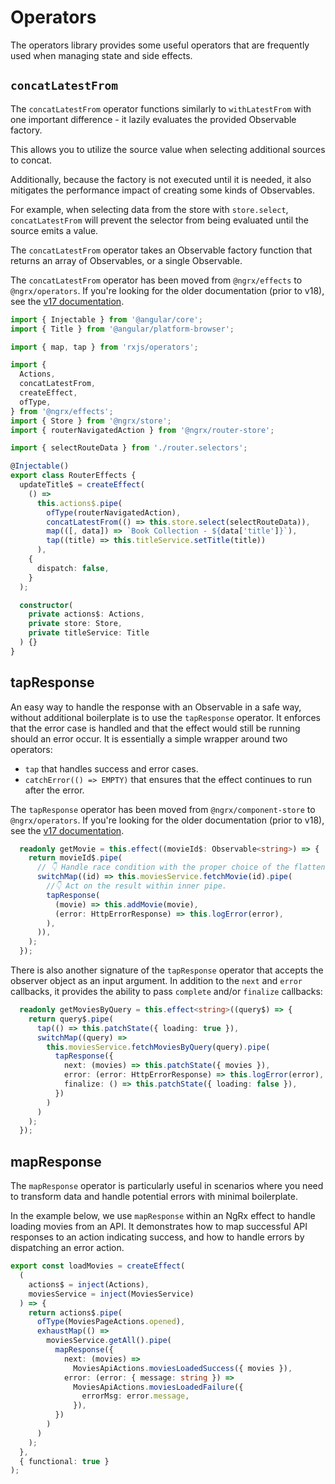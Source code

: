 # Operators

The operators library provides some useful operators that are frequently
used when managing state and side effects.

## `concatLatestFrom`

The `concatLatestFrom` operator functions similarly to `withLatestFrom` with one important difference - it lazily evaluates the provided Observable factory.

This allows you to utilize the source value when selecting additional sources to concat.

Additionally, because the factory is not executed until it is needed, it also mitigates the performance impact of creating some kinds of Observables.

For example, when selecting data from the store with `store.select`, `concatLatestFrom` will prevent the
selector from being evaluated until the source emits a value.

The `concatLatestFrom` operator takes an Observable factory function that returns an array of Observables, or a single Observable.

<ngrx-docs-alert type="help">

The `concatLatestFrom` operator has been moved from `@ngrx/effects` to `@ngrx/operators`. If you're looking for the older documentation (prior to v18), see the [v17 documentation](https://v17.ngrx.io/guide/effects/operators#concatlatestfrom).

</ngrx-docs-alert>

<ngrx-code-example header="router.effects.ts">

```ts
import { Injectable } from '@angular/core';
import { Title } from '@angular/platform-browser';

import { map, tap } from 'rxjs/operators';

import {
  Actions,
  concatLatestFrom,
  createEffect,
  ofType,
} from '@ngrx/effects';
import { Store } from '@ngrx/store';
import { routerNavigatedAction } from '@ngrx/router-store';

import { selectRouteData } from './router.selectors';

@Injectable()
export class RouterEffects {
  updateTitle$ = createEffect(
    () =>
      this.actions$.pipe(
        ofType(routerNavigatedAction),
        concatLatestFrom(() => this.store.select(selectRouteData)),
        map(([, data]) => `Book Collection - ${data['title']}`),
        tap((title) => this.titleService.setTitle(title))
      ),
    {
      dispatch: false,
    }
  );

  constructor(
    private actions$: Actions,
    private store: Store,
    private titleService: Title
  ) {}
}
```

</ngrx-code-example>

## tapResponse

An easy way to handle the response with an Observable in a safe way, without additional boilerplate is to use the `tapResponse` operator. It enforces that the error case is handled and that the effect would still be running should an error occur. It is essentially a simple wrapper around two operators:

- `tap` that handles success and error cases.
- `catchError(() => EMPTY)` that ensures that the effect continues to run after the error.

<ngrx-docs-alert type="help">

The `tapResponse` operator has been moved from `@ngrx/component-store` to `@ngrx/operators`. If you're looking for the older documentation (prior to v18), see the [v17 documentation](https://v17.ngrx.io/guide/component-store/effect#tapresponse).

</ngrx-docs-alert>

<ngrx-code-example header="movies.store.ts">

```ts
  readonly getMovie = this.effect((movieId$: Observable<string>) => {
    return movieId$.pipe(
      // 👇 Handle race condition with the proper choice of the flattening operator.
      switchMap((id) => this.moviesService.fetchMovie(id).pipe(
        //👇 Act on the result within inner pipe.
        tapResponse(
          (movie) => this.addMovie(movie),
          (error: HttpErrorResponse) => this.logError(error),
        ),
      )),
    );
  });
```

</ngrx-code-example>

There is also another signature of the `tapResponse` operator that accepts the observer object as an input argument. In addition to the `next` and `error` callbacks, it provides the ability to pass `complete` and/or `finalize` callbacks:

<ngrx-code-example header="movies.store.ts">

```ts
  readonly getMoviesByQuery = this.effect<string>((query$) => {
    return query$.pipe(
      tap(() => this.patchState({ loading: true }),
      switchMap((query) =>
        this.moviesService.fetchMoviesByQuery(query).pipe(
          tapResponse({
            next: (movies) => this.patchState({ movies }),
            error: (error: HttpErrorResponse) => this.logError(error),
            finalize: () => this.patchState({ loading: false }),
          })
        )
      )
    );
  });
```

</ngrx-code-example>

## mapResponse

The `mapResponse` operator is particularly useful in scenarios where you need to transform data and handle potential errors with minimal boilerplate.

In the example below, we use `mapResponse` within an NgRx effect to handle loading movies from an API. It demonstrates how to map successful API responses to an action indicating success, and how to handle errors by dispatching an error action.

<ngrx-code-example header="movies.effects.ts">

```ts
export const loadMovies = createEffect(
  (
    actions$ = inject(Actions),
    moviesService = inject(MoviesService)
  ) => {
    return actions$.pipe(
      ofType(MoviesPageActions.opened),
      exhaustMap(() =>
        moviesService.getAll().pipe(
          mapResponse({
            next: (movies) =>
              MoviesApiActions.moviesLoadedSuccess({ movies }),
            error: (error: { message: string }) =>
              MoviesApiActions.moviesLoadedFailure({
                errorMsg: error.message,
              }),
          })
        )
      )
    );
  },
  { functional: true }
);
```

</ngrx-code-example>
